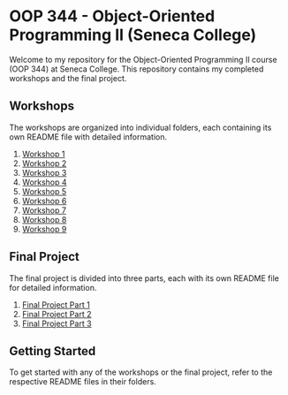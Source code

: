 # OOP 344 - Object-Oriented Programming II (Seneca College)

Welcome to my repository for the Object-Oriented Programming II course (OOP 344) at Seneca College. This repository contains my completed workshops and the final project.

## Workshops

The workshops are organized into individual folders, each containing its own README file with detailed information.

1. [Workshop 1](Workshop%201)
2. [Workshop 2](Workshop%202)
3. [Workshop 3](Workshop%203)
4. [Workshop 4](Workshop%204)
5. [Workshop 5](Workshop%205)
6. [Workshop 6](Workshop%206)
7. [Workshop 7](Workshop%207)
8. [Workshop 8](Workshop%208)
9. [Workshop 9](Workshop%209)

## Final Project

The final project is divided into three parts, each with its own README file for detailed information.


1. [Final Project Part 1](Final%20Project/Part%201)
2. [Final Project Part 2](Final%20Project/Part%202)
3. [Final Project Part 3](Final%20Project/Part%203)

## Getting Started

To get started with any of the workshops or the final project, refer to the respective README files in their folders.
